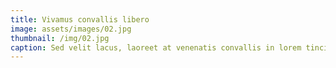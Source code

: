 ```yaml
---
title: Vivamus convallis libero
image: assets/images/02.jpg
thumbnail: /img/02.jpg
caption: Sed velit lacus, laoreet at venenatis convallis in lorem tincidunt.
---
```

